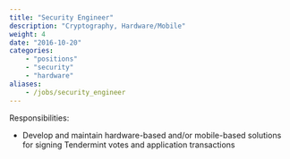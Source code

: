 ```yaml
---
title: "Security Engineer"
description: "Cryptography, Hardware/Mobile"
weight: 4
date: "2016-10-20"
categories: 
    - "positions"
    - "security"
    - "hardware"
aliases:
    - /jobs/security_engineer
---
```


Responsibilities:

- Develop and maintain hardware-based and/or mobile-based solutions for signing Tendermint votes and application transactions
